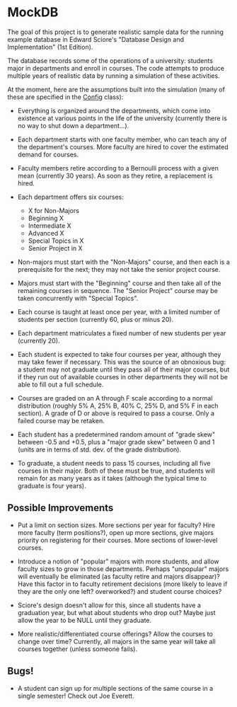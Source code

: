 MockDB
======

The goal of this project is to generate realistic sample data for the running example database in
Edward Sciore's "Database Design and Implementation" (1st Edition).

The database records some of the operations of a university: students major in departments and
enroll in courses. The code attempts to produce multiple years of realistic data by running a
simulation of these activities.

At the moment, here are the assumptions built into the simulation (many of these are specified in the
[Config](src/edu/depauw/csc480/mockdb/sim/Config.java) class):

* Everything is organized around the departments, which come into existence at various points
in the life of the university (currently there is no way to shut down a department...).

* Each department starts with one faculty member, who can teach any of the department's courses. More
faculty are hired to cover the estimated demand for courses.

* Faculty members retire according to a Bernoulli process with a given mean (currently 30 years). As
soon as they retire, a replacement is hired.

* Each department offers six courses:

    - X for Non-Majors
    - Beginning X
    - Intermediate X
    - Advanced X
    - Special Topics in X
    - Senior Project in X

* Non-majors must start with the "Non-Majors" course, and then each is a prerequisite for the next;
they may not take the senior project course.

* Majors must start with the "Beginning" course and then take all of the remaining courses in sequence.
The "Senior Project" course may be taken concurrently with "Special Topics".

* Each course is taught at least once per year, with a limited number of students per section (currently 60, plus or minus 20).

* Each department matriculates a fixed number of new students per year (currently 20).

* Each student is expected to take four courses per year, although they may take fewer if necessary. This
was the source of an obnoxious bug: a student may not graduate until they pass all of their major
courses, but if they run out of available courses in other departments they will not be able to fill out a
full schedule.

* Courses are graded on an A through F scale according to a normal distribution (roughly 5% A, 25% B, 40% C,
25% D, and 5% F in each section). A grade of D or above is required to pass a course. Only a failed course may be
retaken.

* Each student has a predetermined random amount of "grade skew" between -0.5 and +0.5, plus a "major grade skew"
between 0 and 1 (units are in terms of std. dev. of the grade distribution).

* To graduate, a student needs to pass 15 courses, including all five courses in their major. Both of these
must be true, and students will remain for as many years as it takes (although the typical time to graduate
is four years).

## Possible Improvements

* Put a limit on section sizes. More sections per year for faculty? Hire more faculty (term positions?),
open up more sections, give majors priority on registering for their courses. More sections of lower-level courses.

* Introduce a notion of "popular" majors with more students, and allow faculty sizes to grow in those departments.
Perhaps "unpopular" majors will eventually be eliminated (as faculty retire and majors disappear)? Have this
factor in to faculty retirement decisions (more likely to leave if they are the only one left? overworked?) and
student course choices?

* Sciore's design doesn't allow for this, since all students have a graduation year, but what about students who
drop out? Maybe just allow the year to be NULL until they graduate.

* More realistic/differentiated course offerings? Allow the courses to change over time? Currently, all majors in
the same year will take all courses together (unless someone fails).

## Bugs!

* A student can sign up for multiple sections of the same course in a single semester! Check out Joe Everett.
